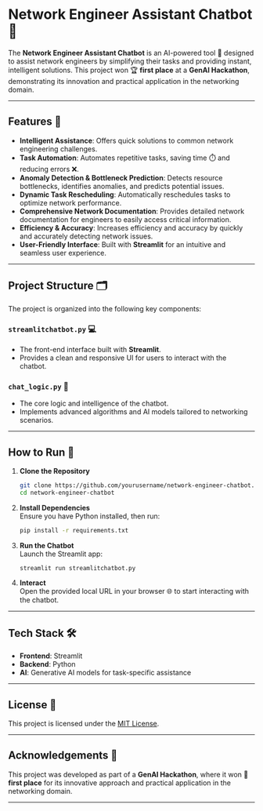 # Network Engineer Assistant Chatbot 🚀  

The **Network Engineer Assistant Chatbot** is an AI-powered tool 🤖 designed to assist network engineers by simplifying their tasks and providing instant, intelligent solutions. This project won 🏆 **first place** at a **GenAI Hackathon**, demonstrating its innovation and practical application in the networking domain.  

---

## Features 🌟  
- **Intelligent Assistance**: Offers quick solutions to common network engineering challenges.  
- **Task Automation**: Automates repetitive tasks, saving time ⏱️ and reducing errors ❌.  
- **Anomaly Detection & Bottleneck Prediction**: Detects resource bottlenecks, identifies anomalies, and predicts potential issues.  
- **Dynamic Task Rescheduling**: Automatically reschedules tasks to optimize network performance.  
- **Comprehensive Network Documentation**: Provides detailed network documentation for engineers to easily access critical information.  
- **Efficiency & Accuracy**: Increases efficiency and accuracy by quickly and accurately detecting network issues.  
- **User-Friendly Interface**: Built with **Streamlit** for an intuitive and seamless user experience.  

---

## Project Structure 🗂️  
The project is organized into the following key components:  

### `streamlitchatbot.py` 💻  
- The front-end interface built with **Streamlit**.  
- Provides a clean and responsive UI for users to interact with the chatbot.  

### `chat_logic.py` 🧠  
- The core logic and intelligence of the chatbot.  
- Implements advanced algorithms and AI models tailored to networking scenarios.  

---

## How to Run 🚀  

1. **Clone the Repository**  
   ```bash
   git clone https://github.com/yourusername/network-engineer-chatbot.git
   cd network-engineer-chatbot
   ```

2. **Install Dependencies**  
   Ensure you have Python installed, then run:  
   ```bash
   pip install -r requirements.txt
   ```

3. **Run the Chatbot**  
   Launch the Streamlit app:  
   ```bash
   streamlit run streamlitchatbot.py
   ```

4. **Interact**  
   Open the provided local URL in your browser 🌐 to start interacting with the chatbot.  

---

## Tech Stack 🛠️  

- **Frontend**: Streamlit  
- **Backend**: Python  
- **AI**: Generative AI models for task-specific assistance  

---

## License 📜  

This project is licensed under the [MIT License](LICENSE).  

---

## Acknowledgements 🙏  

This project was developed as part of a **GenAI Hackathon**, where it won 🥇 **first place** for its innovative approach and practical application in the networking domain.  

---
